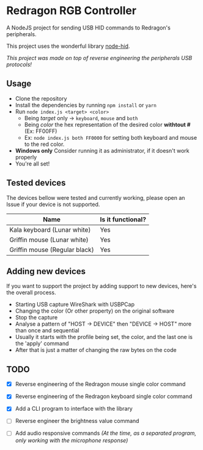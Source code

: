 # Redragon RGB Controller

A NodeJS project for sending USB HID commands to Redragon's peripherals.

This project uses the wonderful library [node-hid](https://github.com/node-hid/node-hid).

*This project was made on top of reverse engineering the peripherals USB protocols!*

## Usage
- Clone the repository
- Install the dependencies by running `npm install` or `yarn`
- Run `node index.js <target> <color>`
	- Being *target* only -> `keyboard`, `mouse` and `both`
	- Being *color* the hex representation of the desired color **withtout #** (Ex: FF00FF)
	- Ex: `node index.js both FF0000`  for setting both keyboard and mouse to the red color.
- **Windows only** Consider running it as administrator, if it doesn't work properly
- You're all set!

## Tested devices
The devices bellow were tested  and currently working, please open an Issue if your device is not supported.

|Name|Is it functional?|
|--|--|
| Kala keyboard (Lunar white) | Yes |
| Griffin mouse (Lunar white) | Yes |
| Griffin mouse (Regular black) | Yes |

## Adding new devices
If you want to support the project by adding support to new devices, here's the overall process.
- Starting USB capture WireShark with USBPCap
- Changing the color (Or other property) on the original software
- Stop the capture
- Analyse a pattern of "HOST -> DEVICE" then "DEVICE -> HOST" more than once and sequential
- Usually it starts with the profile being set, the color, and the last one is the 'apply' command
- After that is just a matter of changing the raw bytes on the code

## TODO
- [X] Reverse engineering of the Redragon mouse single color command

- [X] Reverse engineering of the Redragon keyboard single color command

- [X] Add a CLI program to interface with the library

- [ ] Reverse engineer the brightness value command

- [ ] Add audio responsive commands *(At the time, as a separated program, only working with the microphone response)*
